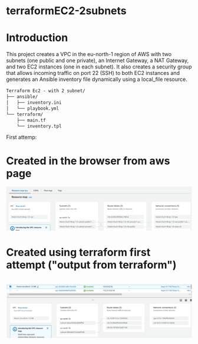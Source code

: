 # terraformEC2-2subnets

# Introduction
This project  creates a VPC in the eu-north-1 region of AWS with two subnets (one public and one private), an Internet Gateway, a NAT Gateway, and two EC2 instances (one in each subnet). It also creates a security group that allows incoming traffic on port 22 (SSH) to both EC2 instances and generates an Ansible inventory file dynamically using a local_file resource.
<br>


```
Terraform Ec2 - with 2 subnet/
├── ansible/
│   ├── inventory.ini
│   └── playbook.yml
└── terraform/
    ├── main.tf
    └── inventory.tpl
```



First attemp:

# Created in the browser from  aws page
<img src="./REsouceMap-browser.PNG"> 

<br>

# Created using terraform first attempt ("output from terraform")
<br>
<img src="./REsouceMap-terraform.PNG"> 
